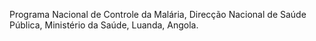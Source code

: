 Programa Nacional de Controle da Malária, Direcção Nacional de Saúde Pública, Ministério da Saúde, Luanda, Angola.

